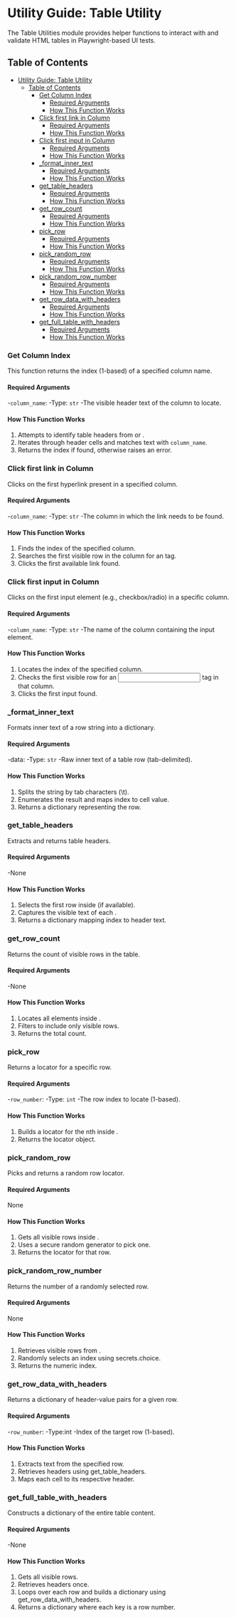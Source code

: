 # Utility Guide: Table Utility

The Table Utilities module provides helper functions to interact with and validate HTML tables in Playwright-based UI tests.

## Table of Contents

- [Utility Guide: Table Utility](#utility-guide-table-utility)
  - [Table of Contents](#table-of-contents)
    - [Get Column Index](#get-column-index)
      - [Required Arguments](#required-arguments)
      - [How This Function Works](#how-this-function-works)
    - [Click first link in Column](#click-first-link-in-column)
      - [Required Arguments](#required-arguments-1)
      - [How This Function Works](#how-this-function-works-1)
    - [Click first input in Column](#click-first-input-in-column)
      - [Required Arguments](#required-arguments-2)
      - [How This Function Works](#how-this-function-works-2)
    - [\_format\_inner\_text](#_format_inner_text)
      - [Required Arguments](#required-arguments-3)
      - [How This Function Works](#how-this-function-works-3)
    - [get\_table\_headers](#get_table_headers)
      - [Required Arguments](#required-arguments-4)
      - [How This Function Works](#how-this-function-works-4)
    - [get\_row\_count](#get_row_count)
      - [Required Arguments](#required-arguments-5)
      - [How This Function Works](#how-this-function-works-5)
    - [pick\_row](#pick_row)
      - [Required Arguments](#required-arguments-6)
      - [How This Function Works](#how-this-function-works-6)
    - [pick\_random\_row](#pick_random_row)
      - [Required Arguments](#required-arguments-7)
      - [How This Function Works](#how-this-function-works-7)
    - [pick\_random\_row\_number](#pick_random_row_number)
      - [Required Arguments](#required-arguments-8)
      - [How This Function Works](#how-this-function-works-8)
    - [get\_row\_data\_with\_headers](#get_row_data_with_headers)
      - [Required Arguments](#required-arguments-9)
      - [How This Function Works](#how-this-function-works-9)
    - [get\_full\_table\_with\_headers](#get_full_table_with_headers)
      - [Required Arguments](#required-arguments-10)
      - [How This Function Works](#how-this-function-works-10)

### Get Column Index

This function returns the index (1-based) of a specified column name.

#### Required Arguments

-`column_name`:
 -Type: `str`
 -The visible header text of the column to locate.

#### How This Function Works

1. Attempts to identify table headers from <thead> or <tbody>.
2. Iterates through header cells and matches text with `column_name`.
3. Returns the index if found, otherwise raises an error.

### Click first link in Column

Clicks on the first hyperlink present in a specified column.

#### Required Arguments

-`column_name`:
 -Type: `str`
 -The column in which the link needs to be found.

#### How This Function Works

1. Finds the index of the specified column.
2. Searches the first visible row in the column for an <a> tag.
3. Clicks the first available link found.

### Click first input in Column

Clicks on the first input element (e.g., checkbox/radio) in a specific column.

#### Required Arguments

-`column_name`:
 -Type: `str`
 -The name of the column containing the input element.

#### How This Function Works

1. Locates the index of the specified column.
2. Checks the first visible row for an <input> tag in that column.
3. Clicks the first input found.

### _format_inner_text

Formats inner text of a row string into a dictionary.

#### Required Arguments

-data:
 -Type: `str`
 -Raw inner text of a table row (tab-delimited).

#### How This Function Works

1. Splits the string by tab characters (\t).
2. Enumerates the result and maps index to cell value.
3. Returns a dictionary representing the row.

### get_table_headers

Extracts and returns table headers.

#### Required Arguments

-None

#### How This Function Works

1. Selects the first row inside <thead> (if available).
2. Captures the visible text of each <th>.
3. Returns a dictionary mapping index to header text.

### get_row_count

Returns the count of visible rows in the table.

#### Required Arguments

-None

#### How This Function Works

1. Locates all <tr> elements inside <tbody>.
2. Filters to include only visible rows.
3. Returns the total count.

### pick_row

Returns a locator for a specific row.

#### Required Arguments

-`row_number`:
 -Type: `int`
 -The row index to locate (1-based).

#### How This Function Works

1. Builds a locator for the nth <tr> inside <tbody>.
2. Returns the locator object.

### pick_random_row

Picks and returns a random row locator.

#### Required Arguments

None

#### How This Function Works

1. Gets all visible rows inside <tbody>.
2. Uses a secure random generator to pick one.
3. Returns the locator for that row.

### pick_random_row_number

Returns the number of a randomly selected row.

#### Required Arguments

None

#### How This Function Works

1. Retrieves visible rows from <tbody>.
2. Randomly selects an index using secrets.choice.
3. Returns the numeric index.

### get_row_data_with_headers

Returns a dictionary of header-value pairs for a given row.

#### Required Arguments

-`row_number`:
 -Type:int
 -Index of the target row (1-based).

#### How This Function Works

1. Extracts text from the specified row.
2. Retrieves headers using get_table_headers.
3. Maps each cell to its respective header.

### get_full_table_with_headers

Constructs a dictionary of the entire table content.

#### Required Arguments

-None

#### How This Function Works

1. Gets all visible rows.
2. Retrieves headers once.
3. Loops over each row and builds a dictionary using get_row_data_with_headers.
4. Returns a dictionary where each key is a row number.
